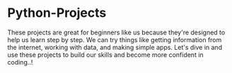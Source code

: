 # Python-Projects
These projects are great for beginners like us because they're designed to help us learn step by step. We can try things like getting information from the internet, working with data, and making simple apps. Let's dive in and use these projects to build our skills and become more confident in coding..!
